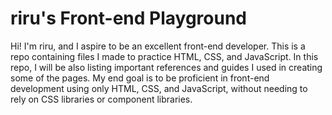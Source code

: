 # riru's Front-end Playground
Hi! I'm riru, and I aspire to be an excellent front-end developer. This is a repo containing files I made to practice HTML, CSS, and JavaScript. In this repo, I will be also listing important references and guides I used in creating some of the pages. My end goal is to be proficient in front-end development using only HTML, CSS, and JavaScript, without needing to rely on CSS libraries or component libraries.